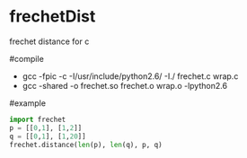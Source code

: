 # frechetDist
frechet distance for c

#compile
* gcc -fpic -c -I/usr/include/python2.6/ -I./ frechet.c wrap.c
* gcc -shared -o frechet.so frechet.o  wrap.o -lpython2.6

#example
```python
import frechet
p = [[0,1], [1,2]]
q = [[0,1], [1,20]]
frechet.distance(len(p), len(q), p, q)
```
